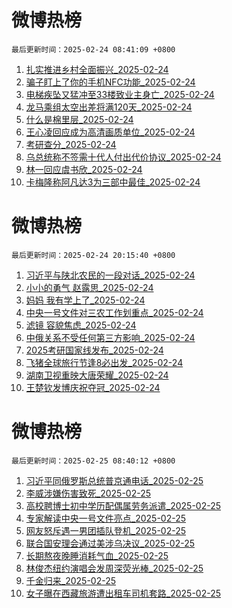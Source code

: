 # 微博热榜

`最后更新时间：2025-02-24 08:41:09 +0800`
1. [扎实推进乡村全面振兴_2025-02-24](https://m.weibo.cn/search?containerid=100103type%3D1%26t%3D10%26q%3D%23%E6%89%8E%E5%AE%9E%E6%8E%A8%E8%BF%9B%E4%B9%A1%E6%9D%91%E5%85%A8%E9%9D%A2%E6%8C%AF%E5%85%B4%23&stream_entry_id=51&isnewpage=1&extparam=seat%3D1%26filter_type%3Drealtimehot%26stream_entry_id%3D51%26c_type%3D51%26cate%3D10103%26q%3D%2523%25E6%2589%258E%25E5%25AE%259E%25E6%258E%25A8%25E8%25BF%259B%25E4%25B9%25A1%25E6%259D%2591%25E5%2585%25A8%25E9%259D%25A2%25E6%258C%25AF%25E5%2585%25B4%2523%26dgr%3D0%26pos%3D0%26display_time%3D1740357668%26pre_seqid%3D174035766890303532191106)
1. [骗子盯上了你的手机NFC功能_2025-02-24](https://m.weibo.cn/search?containerid=100103type%3D1%26t%3D10%26q%3D%23%E9%AA%97%E5%AD%90%E7%9B%AF%E4%B8%8A%E4%BA%86%E4%BD%A0%E7%9A%84%E6%89%8B%E6%9C%BANFC%E5%8A%9F%E8%83%BD%23&stream_entry_id=31&isnewpage=1&extparam=seat%3D1%26lcate%3D5001%26c_type%3D31%26cate%3D5001%26band_rank%3D1%26stream_entry_id%3D31%26filter_type%3Drealtimehot%26pos%3D0%26flag%3D2%26dgr%3D0%26realpos%3D1%26q%3D%2523%25E9%25AA%2597%25E5%25AD%2590%25E7%259B%25AF%25E4%25B8%258A%25E4%25BA%2586%25E4%25BD%25A0%25E7%259A%2584%25E6%2589%258B%25E6%259C%25BANFC%25E5%258A%259F%25E8%2583%25BD%2523%26display_time%3D1740357668%26pre_seqid%3D174035766890303532191106)
1. [电梯疾坠又猛冲至33楼致业主身亡_2025-02-24](https://m.weibo.cn/search?containerid=100103type%3D1%26t%3D10%26q%3D%23%E7%94%B5%E6%A2%AF%E7%96%BE%E5%9D%A0%E5%8F%88%E7%8C%9B%E5%86%B2%E8%87%B333%E6%A5%BC%E8%87%B4%E4%B8%9A%E4%B8%BB%E8%BA%AB%E4%BA%A1%23&stream_entry_id=31&isnewpage=1&extparam=seat%3D1%26lcate%3D5001%26c_type%3D31%26cate%3D5001%26band_rank%3D2%26stream_entry_id%3D31%26filter_type%3Drealtimehot%26pos%3D1%26flag%3D2%26dgr%3D0%26realpos%3D2%26q%3D%2523%25E7%2594%25B5%25E6%25A2%25AF%25E7%2596%25BE%25E5%259D%25A0%25E5%258F%2588%25E7%258C%259B%25E5%2586%25B2%25E8%2587%25B333%25E6%25A5%25BC%25E8%2587%25B4%25E4%25B8%259A%25E4%25B8%25BB%25E8%25BA%25AB%25E4%25BA%25A1%2523%26display_time%3D1740357668%26pre_seqid%3D174035766890303532191106)
1. [龙马乘组太空出差将满120天_2025-02-24](https://m.weibo.cn/search?containerid=100103type%3D1%26t%3D10%26q%3D%23%E9%BE%99%E9%A9%AC%E4%B9%98%E7%BB%84%E5%A4%AA%E7%A9%BA%E5%87%BA%E5%B7%AE%E5%B0%86%E6%BB%A1120%E5%A4%A9%23&stream_entry_id=31&isnewpage=1&extparam=seat%3D1%26lcate%3D5001%26c_type%3D31%26cate%3D5001%26band_rank%3D3%26stream_entry_id%3D31%26filter_type%3Drealtimehot%26pos%3D2%26flag%3D0%26dgr%3D0%26realpos%3D3%26q%3D%2523%25E9%25BE%2599%25E9%25A9%25AC%25E4%25B9%2598%25E7%25BB%2584%25E5%25A4%25AA%25E7%25A9%25BA%25E5%2587%25BA%25E5%25B7%25AE%25E5%25B0%2586%25E6%25BB%25A1120%25E5%25A4%25A9%2523%26display_time%3D1740357668%26pre_seqid%3D174035766890303532191106)
1. [什么是棉里层_2025-02-24](https://m.weibo.cn/search?containerid=100103type%3D1%26t%3D10%26q%3D%23%E4%BB%80%E4%B9%88%E6%98%AF%E6%A3%89%E9%87%8C%E5%B1%82%23&stream_entry_id=31&isnewpage=1&extparam=seat%3D1%26lcate%3D5001%26c_type%3D31%26pos%3D3%26band_rank%3D4%26adid%3D276461%26stream_entry_id%3D31%26is_ad_pos%3D1%26filter_type%3Drealtimehot%26topic_ad%3D1%26cate%3D5001%26q%3D%2523%25E4%25BB%2580%25E4%25B9%2588%25E6%2598%25AF%25E6%25A3%2589%25E9%2587%258C%25E5%25B1%2582%2523%26dgr%3D0%26display_time%3D1740357668%26pre_seqid%3D174035766890303532191106)
1. [王心凌回应成为高清画质单位_2025-02-24](https://m.weibo.cn/search?containerid=100103type%3D1%26t%3D10%26q%3D%23%E7%8E%8B%E5%BF%83%E5%87%8C%E5%9B%9E%E5%BA%94%E6%88%90%E4%B8%BA%E9%AB%98%E6%B8%85%E7%94%BB%E8%B4%A8%E5%8D%95%E4%BD%8D%23&stream_entry_id=31&isnewpage=1&extparam=seat%3D1%26lcate%3D5001%26c_type%3D31%26cate%3D5001%26band_rank%3D4%26stream_entry_id%3D31%26filter_type%3Drealtimehot%26pos%3D4%26flag%3D1%26dgr%3D0%26realpos%3D4%26q%3D%2523%25E7%258E%258B%25E5%25BF%2583%25E5%2587%258C%25E5%259B%259E%25E5%25BA%2594%25E6%2588%2590%25E4%25B8%25BA%25E9%25AB%2598%25E6%25B8%2585%25E7%2594%25BB%25E8%25B4%25A8%25E5%258D%2595%25E4%25BD%258D%2523%26display_time%3D1740357668%26pre_seqid%3D174035766890303532191106)
1. [考研查分_2025-02-24](https://m.weibo.cn/search?containerid=100103type%3D1%26t%3D10%26q%3D%E8%80%83%E7%A0%94%E6%9F%A5%E5%88%86&stream_entry_id=31&isnewpage=1&extparam=seat%3D1%26lcate%3D5001%26c_type%3D31%26cate%3D5001%26band_rank%3D5%26stream_entry_id%3D31%26filter_type%3Drealtimehot%26pos%3D5%26flag%3D1%26dgr%3D0%26realpos%3D5%26q%3D%25E8%2580%2583%25E7%25A0%2594%25E6%259F%25A5%25E5%2588%2586%26display_time%3D1740357668%26pre_seqid%3D174035766890303532191106)
1. [乌总统称不签需十代人付出代价协议_2025-02-24](https://m.weibo.cn/search?containerid=100103type%3D1%26t%3D10%26q%3D%23%E4%B9%8C%E6%80%BB%E7%BB%9F%E7%A7%B0%E4%B8%8D%E7%AD%BE%E9%9C%80%E5%8D%81%E4%BB%A3%E4%BA%BA%E4%BB%98%E5%87%BA%E4%BB%A3%E4%BB%B7%E5%8D%8F%E8%AE%AE%23&stream_entry_id=31&isnewpage=1&extparam=seat%3D1%26lcate%3D5001%26c_type%3D31%26cate%3D5001%26band_rank%3D6%26stream_entry_id%3D31%26filter_type%3Drealtimehot%26pos%3D6%26flag%3D1%26dgr%3D0%26realpos%3D6%26q%3D%2523%25E4%25B9%258C%25E6%2580%25BB%25E7%25BB%259F%25E7%25A7%25B0%25E4%25B8%258D%25E7%25AD%25BE%25E9%259C%2580%25E5%258D%2581%25E4%25BB%25A3%25E4%25BA%25BA%25E4%25BB%2598%25E5%2587%25BA%25E4%25BB%25A3%25E4%25BB%25B7%25E5%258D%258F%25E8%25AE%25AE%2523%26display_time%3D1740357668%26pre_seqid%3D174035766890303532191106)
1. [林一回应虞书欣_2025-02-24](https://m.weibo.cn/search?containerid=100103type%3D1%26t%3D10%26q%3D%23%E6%9E%97%E4%B8%80%E5%9B%9E%E5%BA%94%E8%99%9E%E4%B9%A6%E6%AC%A3%23&stream_entry_id=31&isnewpage=1&extparam=seat%3D1%26lcate%3D5001%26c_type%3D31%26cate%3D5001%26band_rank%3D7%26stream_entry_id%3D31%26filter_type%3Drealtimehot%26pos%3D7%26flag%3D1%26dgr%3D0%26realpos%3D7%26q%3D%2523%25E6%259E%2597%25E4%25B8%2580%25E5%259B%259E%25E5%25BA%2594%25E8%2599%259E%25E4%25B9%25A6%25E6%25AC%25A3%2523%26display_time%3D1740357668%26pre_seqid%3D174035766890303532191106)
1. [卡梅隆称阿凡达3为三部中最佳_2025-02-24](https://m.weibo.cn/search?containerid=100103type%3D1%26t%3D10%26q%3D%23%E5%8D%A1%E6%A2%85%E9%9A%86%E7%A7%B0%E9%98%BF%E5%87%A1%E8%BE%BE3%E4%B8%BA%E4%B8%89%E9%83%A8%E4%B8%AD%E6%9C%80%E4%BD%B3%23&stream_entry_id=31&isnewpage=1&extparam=seat%3D1%26lcate%3D5001%26c_type%3D31%26cate%3D5001%26band_rank%3D8%26stream_entry_id%3D31%26filter_type%3Drealtimehot%26pos%3D8%26flag%3D1%26dgr%3D0%26realpos%3D8%26q%3D%2523%25E5%258D%25A1%25E6%25A2%2585%25E9%259A%2586%25E7%25A7%25B0%25E9%2598%25BF%25E5%2587%25A1%25E8%25BE%25BE3%25E4%25B8%25BA%25E4%25B8%2589%25E9%2583%25A8%25E4%25B8%25AD%25E6%259C%2580%25E4%25BD%25B3%2523%26display_time%3D1740357668%26pre_seqid%3D174035766890303532191106)
<!-- ## 热门搜索 ## 热门话题
暂无数据 -->

# 微博热榜

`最后更新时间：2025-02-24 20:15:40 +0800`
1. [习近平与陕北农民的一段对话_2025-02-24](https://m.weibo.cn/search?containerid=100103type%3D1%26t%3D10%26q%3D%23%E4%B9%A0%E8%BF%91%E5%B9%B3%E4%B8%8E%E9%99%95%E5%8C%97%E5%86%9C%E6%B0%91%E7%9A%84%E4%B8%80%E6%AE%B5%E5%AF%B9%E8%AF%9D%23&stream_entry_id=51&isnewpage=1&extparam=seat%3D1%26pos%3D0%26cate%3D10103%26q%3D%2523%25E4%25B9%25A0%25E8%25BF%2591%25E5%25B9%25B3%25E4%25B8%258E%25E9%2599%2595%25E5%258C%2597%25E5%2586%259C%25E6%25B0%2591%25E7%259A%2584%25E4%25B8%2580%25E6%25AE%25B5%25E5%25AF%25B9%25E8%25AF%259D%2523%26dgr%3D0%26filter_type%3Drealtimehot%26stream_entry_id%3D51%26c_type%3D51%26display_time%3D1740399339%26pre_seqid%3D174039933951003750302121)
1. [小小的勇气 赵露思_2025-02-24](https://m.weibo.cn/search?containerid=100103type%3D1%26t%3D10%26q%3D%E5%B0%8F%E5%B0%8F%E7%9A%84%E5%8B%87%E6%B0%94+%E8%B5%B5%E9%9C%B2%E6%80%9D&stream_entry_id=31&isnewpage=1&extparam=seat%3D1%26dgr%3D0%26cate%3D5001%26lcate%3D5001%26pos%3D0%26c_type%3D31%26band_rank%3D1%26realpos%3D1%26flag%3D2%26filter_type%3Drealtimehot%26stream_entry_id%3D31%26q%3D%25E5%25B0%258F%25E5%25B0%258F%25E7%259A%2584%25E5%258B%2587%25E6%25B0%2594%2520%25E8%25B5%25B5%25E9%259C%25B2%25E6%2580%259D%26display_time%3D1740399339%26pre_seqid%3D174039933951003750302121)
1. [妈妈 我有学上了_2025-02-24](https://m.weibo.cn/search?containerid=100103type%3D1%26t%3D10%26q%3D%E5%A6%88%E5%A6%88+%E6%88%91%E6%9C%89%E5%AD%A6%E4%B8%8A%E4%BA%86&stream_entry_id=31&isnewpage=1&extparam=seat%3D1%26dgr%3D0%26cate%3D5001%26lcate%3D5001%26pos%3D1%26c_type%3D31%26band_rank%3D2%26realpos%3D2%26flag%3D2%26filter_type%3Drealtimehot%26stream_entry_id%3D31%26q%3D%25E5%25A6%2588%25E5%25A6%2588%2520%25E6%2588%2591%25E6%259C%2589%25E5%25AD%25A6%25E4%25B8%258A%25E4%25BA%2586%26display_time%3D1740399339%26pre_seqid%3D174039933951003750302121)
1. [中央一号文件对三农工作划重点_2025-02-24](https://m.weibo.cn/search?containerid=100103type%3D1%26t%3D10%26q%3D%23%E4%B8%AD%E5%A4%AE%E4%B8%80%E5%8F%B7%E6%96%87%E4%BB%B6%E5%AF%B9%E4%B8%89%E5%86%9C%E5%B7%A5%E4%BD%9C%E5%88%92%E9%87%8D%E7%82%B9%23&stream_entry_id=31&isnewpage=1&extparam=seat%3D1%26dgr%3D0%26cate%3D5001%26lcate%3D5001%26pos%3D2%26c_type%3D31%26band_rank%3D3%26realpos%3D3%26flag%3D0%26filter_type%3Drealtimehot%26stream_entry_id%3D31%26q%3D%2523%25E4%25B8%25AD%25E5%25A4%25AE%25E4%25B8%2580%25E5%258F%25B7%25E6%2596%2587%25E4%25BB%25B6%25E5%25AF%25B9%25E4%25B8%2589%25E5%2586%259C%25E5%25B7%25A5%25E4%25BD%259C%25E5%2588%2592%25E9%2587%258D%25E7%2582%25B9%2523%26display_time%3D1740399339%26pre_seqid%3D174039933951003750302121)
1. [滤镜 容貌焦虑_2025-02-24](https://m.weibo.cn/search?containerid=100103type%3D1%26t%3D10%26q%3D%E6%BB%A4%E9%95%9C+%E5%AE%B9%E8%B2%8C%E7%84%A6%E8%99%91&stream_entry_id=31&isnewpage=1&extparam=seat%3D1%26dgr%3D0%26cate%3D5001%26lcate%3D5001%26pos%3D3%26c_type%3D31%26band_rank%3D4%26realpos%3D4%26flag%3D1%26filter_type%3Drealtimehot%26stream_entry_id%3D31%26q%3D%25E6%25BB%25A4%25E9%2595%259C%2520%25E5%25AE%25B9%25E8%25B2%258C%25E7%2584%25A6%25E8%2599%2591%26display_time%3D1740399339%26pre_seqid%3D174039933951003750302121)
1. [中俄关系不受任何第三方影响_2025-02-24](https://m.weibo.cn/search?containerid=100103type%3D1%26t%3D10%26q%3D%23%E4%B8%AD%E4%BF%84%E5%85%B3%E7%B3%BB%E4%B8%8D%E5%8F%97%E4%BB%BB%E4%BD%95%E7%AC%AC%E4%B8%89%E6%96%B9%E5%BD%B1%E5%93%8D%23&stream_entry_id=31&isnewpage=1&extparam=seat%3D1%26dgr%3D0%26cate%3D5001%26lcate%3D5001%26pos%3D4%26c_type%3D31%26band_rank%3D5%26realpos%3D5%26flag%3D1%26filter_type%3Drealtimehot%26stream_entry_id%3D31%26q%3D%2523%25E4%25B8%25AD%25E4%25BF%2584%25E5%2585%25B3%25E7%25B3%25BB%25E4%25B8%258D%25E5%258F%2597%25E4%25BB%25BB%25E4%25BD%2595%25E7%25AC%25AC%25E4%25B8%2589%25E6%2596%25B9%25E5%25BD%25B1%25E5%2593%258D%2523%26display_time%3D1740399339%26pre_seqid%3D174039933951003750302121)
1. [2025考研国家线发布_2025-02-24](https://m.weibo.cn/search?containerid=100103type%3D1%26t%3D10%26q%3D%232025%E8%80%83%E7%A0%94%E5%9B%BD%E5%AE%B6%E7%BA%BF%E5%8F%91%E5%B8%83%23&stream_entry_id=31&isnewpage=1&extparam=seat%3D1%26dgr%3D0%26cate%3D5001%26lcate%3D5001%26pos%3D5%26c_type%3D31%26band_rank%3D6%26realpos%3D6%26flag%3D0%26filter_type%3Drealtimehot%26stream_entry_id%3D31%26q%3D%25232025%25E8%2580%2583%25E7%25A0%2594%25E5%259B%25BD%25E5%25AE%25B6%25E7%25BA%25BF%25E5%258F%2591%25E5%25B8%2583%2523%26display_time%3D1740399339%26pre_seqid%3D174039933951003750302121)
1. [飞猪全球旅行节逢8必出发_2025-02-24](https://m.weibo.cn/search?containerid=100103type%3D1%26t%3D10%26q%3D%23%E9%A3%9E%E7%8C%AA%E5%85%A8%E7%90%83%E6%97%85%E8%A1%8C%E8%8A%82%E9%80%A28%E5%BF%85%E5%87%BA%E5%8F%91%23&stream_entry_id=31&isnewpage=1&extparam=seat%3D1%26dgr%3D0%26cate%3D5001%26is_ad_pos%3D1%26lcate%3D5001%26pos%3D6%26c_type%3D31%26band_rank%3D7%26topic_ad%3D1%26adid%3D276500%26filter_type%3Drealtimehot%26stream_entry_id%3D31%26q%3D%2523%25E9%25A3%259E%25E7%258C%25AA%25E5%2585%25A8%25E7%2590%2583%25E6%2597%2585%25E8%25A1%258C%25E8%258A%2582%25E9%2580%25A28%25E5%25BF%2585%25E5%2587%25BA%25E5%258F%2591%2523%26display_time%3D1740399339%26pre_seqid%3D174039933951003750302121)
1. [湖南卫视重映大唐荣耀_2025-02-24](https://m.weibo.cn/search?containerid=100103type%3D1%26t%3D10%26q%3D%E6%B9%96%E5%8D%97%E5%8D%AB%E8%A7%86%E9%87%8D%E6%98%A0%E5%A4%A7%E5%94%90%E8%8D%A3%E8%80%80&stream_entry_id=31&isnewpage=1&extparam=seat%3D1%26dgr%3D0%26cate%3D5001%26lcate%3D5001%26pos%3D7%26c_type%3D31%26band_rank%3D7%26realpos%3D7%26flag%3D2%26filter_type%3Drealtimehot%26stream_entry_id%3D31%26q%3D%25E6%25B9%2596%25E5%258D%2597%25E5%258D%25AB%25E8%25A7%2586%25E9%2587%258D%25E6%2598%25A0%25E5%25A4%25A7%25E5%2594%2590%25E8%258D%25A3%25E8%2580%2580%26display_time%3D1740399339%26pre_seqid%3D174039933951003750302121)
1. [王楚钦发博庆祝夺冠_2025-02-24](https://m.weibo.cn/search?containerid=100103type%3D1%26t%3D10%26q%3D%23%E7%8E%8B%E6%A5%9A%E9%92%A6%E5%8F%91%E5%8D%9A%E5%BA%86%E7%A5%9D%E5%A4%BA%E5%86%A0%23&stream_entry_id=31&isnewpage=1&extparam=seat%3D1%26dgr%3D0%26cate%3D5001%26lcate%3D5001%26pos%3D8%26c_type%3D31%26band_rank%3D8%26realpos%3D8%26flag%3D1%26filter_type%3Drealtimehot%26stream_entry_id%3D31%26q%3D%2523%25E7%258E%258B%25E6%25A5%259A%25E9%2592%25A6%25E5%258F%2591%25E5%258D%259A%25E5%25BA%2586%25E7%25A5%259D%25E5%25A4%25BA%25E5%2586%25A0%2523%26display_time%3D1740399339%26pre_seqid%3D174039933951003750302121)
<!-- ## 热门搜索 ## 热门话题
暂无数据 -->

# 微博热榜

`最后更新时间：2025-02-25 08:40:12 +0800`
1. [习近平同俄罗斯总统普京通电话_2025-02-25](https://m.weibo.cn/search?containerid=100103type%3D1%26t%3D10%26q%3D%23%E4%B9%A0%E8%BF%91%E5%B9%B3%E5%90%8C%E4%BF%84%E7%BD%97%E6%96%AF%E6%80%BB%E7%BB%9F%E6%99%AE%E4%BA%AC%E9%80%9A%E7%94%B5%E8%AF%9D%23&stream_entry_id=51&isnewpage=1&extparam=seat%3D1%26cate%3D10103%26pos%3D0%26q%3D%2523%25E4%25B9%25A0%25E8%25BF%2591%25E5%25B9%25B3%25E5%2590%258C%25E4%25BF%2584%25E7%25BD%2597%25E6%2596%25AF%25E6%2580%25BB%25E7%25BB%259F%25E6%2599%25AE%25E4%25BA%25AC%25E9%2580%259A%25E7%2594%25B5%25E8%25AF%259D%2523%26filter_type%3Drealtimehot%26dgr%3D0%26c_type%3D51%26stream_entry_id%3D51%26display_time%3D1740444011%26pre_seqid%3D174044401145603769926107)
1. [李威涉嫌伤害致死_2025-02-25](https://m.weibo.cn/search?containerid=100103type%3D1%26t%3D10%26q%3D%23%E6%9D%8E%E5%A8%81%E6%B6%89%E5%AB%8C%E4%BC%A4%E5%AE%B3%E8%87%B4%E6%AD%BB%23&stream_entry_id=31&isnewpage=1&extparam=seat%3D1%26cate%3D5001%26pos%3D0%26stream_entry_id%3D31%26lcate%3D5001%26realpos%3D1%26flag%3D2%26filter_type%3Drealtimehot%26q%3D%2523%25E6%259D%258E%25E5%25A8%2581%25E6%25B6%2589%25E5%25AB%258C%25E4%25BC%25A4%25E5%25AE%25B3%25E8%2587%25B4%25E6%25AD%25BB%2523%26dgr%3D0%26c_type%3D31%26band_rank%3D1%26display_time%3D1740444011%26pre_seqid%3D174044401145603769926107)
1. [高校聘博士初中学历配偶属劳务派遣_2025-02-25](https://m.weibo.cn/search?containerid=100103type%3D1%26t%3D10%26q%3D%23%E9%AB%98%E6%A0%A1%E8%81%98%E5%8D%9A%E5%A3%AB%E5%88%9D%E4%B8%AD%E5%AD%A6%E5%8E%86%E9%85%8D%E5%81%B6%E5%B1%9E%E5%8A%B3%E5%8A%A1%E6%B4%BE%E9%81%A3%23&stream_entry_id=31&isnewpage=1&extparam=seat%3D1%26cate%3D5001%26pos%3D1%26stream_entry_id%3D31%26lcate%3D5001%26realpos%3D2%26flag%3D2%26filter_type%3Drealtimehot%26q%3D%2523%25E9%25AB%2598%25E6%25A0%25A1%25E8%2581%2598%25E5%258D%259A%25E5%25A3%25AB%25E5%2588%259D%25E4%25B8%25AD%25E5%25AD%25A6%25E5%258E%2586%25E9%2585%258D%25E5%2581%25B6%25E5%25B1%259E%25E5%258A%25B3%25E5%258A%25A1%25E6%25B4%25BE%25E9%2581%25A3%2523%26dgr%3D0%26c_type%3D31%26band_rank%3D2%26display_time%3D1740444011%26pre_seqid%3D174044401145603769926107)
1. [专家解读中央一号文件亮点_2025-02-25](https://m.weibo.cn/search?containerid=100103type%3D1%26t%3D10%26q%3D%23%E4%B8%93%E5%AE%B6%E8%A7%A3%E8%AF%BB%E4%B8%AD%E5%A4%AE%E4%B8%80%E5%8F%B7%E6%96%87%E4%BB%B6%E4%BA%AE%E7%82%B9%23&stream_entry_id=31&isnewpage=1&extparam=seat%3D1%26cate%3D5001%26pos%3D2%26stream_entry_id%3D31%26lcate%3D5001%26realpos%3D3%26flag%3D0%26filter_type%3Drealtimehot%26q%3D%2523%25E4%25B8%2593%25E5%25AE%25B6%25E8%25A7%25A3%25E8%25AF%25BB%25E4%25B8%25AD%25E5%25A4%25AE%25E4%25B8%2580%25E5%258F%25B7%25E6%2596%2587%25E4%25BB%25B6%25E4%25BA%25AE%25E7%2582%25B9%2523%26dgr%3D0%26c_type%3D31%26band_rank%3D3%26display_time%3D1740444011%26pre_seqid%3D174044401145603769926107)
1. [网友怒斥遇一男团插队登机_2025-02-25](https://m.weibo.cn/search?containerid=100103type%3D1%26t%3D10%26q%3D%23%E7%BD%91%E5%8F%8B%E6%80%92%E6%96%A5%E9%81%87%E4%B8%80%E7%94%B7%E5%9B%A2%E6%8F%92%E9%98%9F%E7%99%BB%E6%9C%BA%23&stream_entry_id=31&isnewpage=1&extparam=seat%3D1%26cate%3D5001%26pos%3D3%26stream_entry_id%3D31%26lcate%3D5001%26realpos%3D4%26flag%3D0%26filter_type%3Drealtimehot%26q%3D%2523%25E7%25BD%2591%25E5%258F%258B%25E6%2580%2592%25E6%2596%25A5%25E9%2581%2587%25E4%25B8%2580%25E7%2594%25B7%25E5%259B%25A2%25E6%258F%2592%25E9%2598%259F%25E7%2599%25BB%25E6%259C%25BA%2523%26dgr%3D0%26c_type%3D31%26band_rank%3D4%26display_time%3D1740444011%26pre_seqid%3D174044401145603769926107)
1. [联合国安理会通过美涉乌决议_2025-02-25](https://m.weibo.cn/search?containerid=100103type%3D1%26t%3D10%26q%3D%23%E8%81%94%E5%90%88%E5%9B%BD%E5%AE%89%E7%90%86%E4%BC%9A%E9%80%9A%E8%BF%87%E7%BE%8E%E6%B6%89%E4%B9%8C%E5%86%B3%E8%AE%AE%23&stream_entry_id=31&isnewpage=1&extparam=seat%3D1%26cate%3D5001%26pos%3D4%26stream_entry_id%3D31%26lcate%3D5001%26realpos%3D5%26flag%3D0%26filter_type%3Drealtimehot%26q%3D%2523%25E8%2581%2594%25E5%2590%2588%25E5%259B%25BD%25E5%25AE%2589%25E7%2590%2586%25E4%25BC%259A%25E9%2580%259A%25E8%25BF%2587%25E7%25BE%258E%25E6%25B6%2589%25E4%25B9%258C%25E5%2586%25B3%25E8%25AE%25AE%2523%26dgr%3D0%26c_type%3D31%26band_rank%3D5%26display_time%3D1740444011%26pre_seqid%3D174044401145603769926107)
1. [长期熬夜晚睡消耗气血_2025-02-25](https://m.weibo.cn/search?containerid=100103type%3D1%26t%3D10%26q%3D%23%E9%95%BF%E6%9C%9F%E7%86%AC%E5%A4%9C%E6%99%9A%E7%9D%A1%E6%B6%88%E8%80%97%E6%B0%94%E8%A1%80%23&stream_entry_id=31&isnewpage=1&extparam=seat%3D1%26cate%3D5001%26pos%3D5%26stream_entry_id%3D31%26lcate%3D5001%26realpos%3D6%26flag%3D0%26filter_type%3Drealtimehot%26q%3D%2523%25E9%2595%25BF%25E6%259C%259F%25E7%2586%25AC%25E5%25A4%259C%25E6%2599%259A%25E7%259D%25A1%25E6%25B6%2588%25E8%2580%2597%25E6%25B0%2594%25E8%25A1%2580%2523%26dgr%3D0%26c_type%3D31%26band_rank%3D6%26display_time%3D1740444011%26pre_seqid%3D174044401145603769926107)
1. [林俊杰纽约演唱会发周深荧光棒_2025-02-25](https://m.weibo.cn/search?containerid=100103type%3D1%26t%3D10%26q%3D%23%E6%9E%97%E4%BF%8A%E6%9D%B0%E7%BA%BD%E7%BA%A6%E6%BC%94%E5%94%B1%E4%BC%9A%E5%8F%91%E5%91%A8%E6%B7%B1%E8%8D%A7%E5%85%89%E6%A3%92%23&stream_entry_id=31&isnewpage=1&extparam=seat%3D1%26cate%3D5001%26pos%3D6%26stream_entry_id%3D31%26lcate%3D5001%26realpos%3D7%26flag%3D1%26filter_type%3Drealtimehot%26q%3D%2523%25E6%259E%2597%25E4%25BF%258A%25E6%259D%25B0%25E7%25BA%25BD%25E7%25BA%25A6%25E6%25BC%2594%25E5%2594%25B1%25E4%25BC%259A%25E5%258F%2591%25E5%2591%25A8%25E6%25B7%25B1%25E8%258D%25A7%25E5%2585%2589%25E6%25A3%2592%2523%26dgr%3D0%26c_type%3D31%26band_rank%3D7%26display_time%3D1740444011%26pre_seqid%3D174044401145603769926107)
1. [千金归来_2025-02-25](https://m.weibo.cn/search?containerid=100103type%3D1%26t%3D10%26q%3D%E5%8D%83%E9%87%91%E5%BD%92%E6%9D%A5&stream_entry_id=31&isnewpage=1&extparam=seat%3D1%26cate%3D5001%26pos%3D7%26stream_entry_id%3D31%26lcate%3D5001%26realpos%3D8%26flag%3D2%26filter_type%3Drealtimehot%26q%3D%25E5%258D%2583%25E9%2587%2591%25E5%25BD%2592%25E6%259D%25A5%26dgr%3D0%26c_type%3D31%26band_rank%3D8%26display_time%3D1740444011%26pre_seqid%3D174044401145603769926107)
1. [女子曝在西藏旅游遭出租车司机套路_2025-02-25](https://m.weibo.cn/search?containerid=100103type%3D1%26t%3D10%26q%3D%23%E5%A5%B3%E5%AD%90%E6%9B%9D%E5%9C%A8%E8%A5%BF%E8%97%8F%E6%97%85%E6%B8%B8%E9%81%AD%E5%87%BA%E7%A7%9F%E8%BD%A6%E5%8F%B8%E6%9C%BA%E5%A5%97%E8%B7%AF%23&stream_entry_id=31&isnewpage=1&extparam=seat%3D1%26cate%3D5001%26pos%3D8%26stream_entry_id%3D31%26lcate%3D5001%26realpos%3D9%26flag%3D0%26filter_type%3Drealtimehot%26q%3D%2523%25E5%25A5%25B3%25E5%25AD%2590%25E6%259B%259D%25E5%259C%25A8%25E8%25A5%25BF%25E8%2597%258F%25E6%2597%2585%25E6%25B8%25B8%25E9%2581%25AD%25E5%2587%25BA%25E7%25A7%259F%25E8%25BD%25A6%25E5%258F%25B8%25E6%259C%25BA%25E5%25A5%2597%25E8%25B7%25AF%2523%26dgr%3D0%26c_type%3D31%26band_rank%3D9%26display_time%3D1740444011%26pre_seqid%3D174044401145603769926107)
<!-- ## 热门搜索 ## 热门话题
暂无数据 -->


